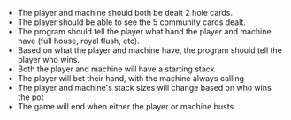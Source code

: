 - The player and machine should both be dealt 2 hole cards.
- The player should be able to see the 5 community cards dealt.
- The program should tell the player what hand the player and machine have (full house, royal flush, etc).
- Based on what the player and machine have, the program should tell the player who wins.
- Both the player and machine will have a starting stack
- The player will bet their hand, with the machine always calling
- The player and machine's stack sizes will change based on who wins the pot
- The game will end when either the player or machine busts
